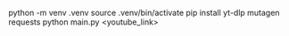 python -m venv .venv
source .venv/bin/activate
pip install yt-dlp mutagen requests
python main.py <youtube_link>